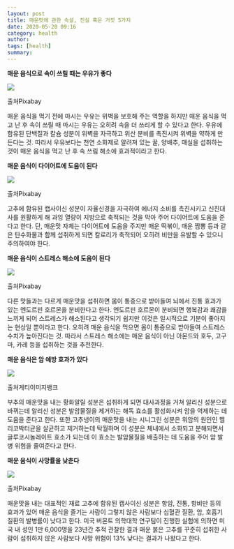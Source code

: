 ```yaml
---
layout: post
title: 매운맛에 관한 속설, 진실 혹은 거짓 5가지
date: 2020-05-20 09:16
category: health
author: 
tags: [health]
summary: 
---
```



**매운 음식으로 속이 쓰릴 때는 우유가 좋다**

![](https://img1.daumcdn.net/thumb/R720x0/?fname=https%3A%2F%2Ft1.daumcdn.net%2Fliveboard%2Finterstella-story%2Ff62206334b224659873785db2df94616.JPG)

출처Pixabay

매운 음식을 먹기 전에 마시는 우유는 위벽을 보호해 주는 역할을 하지만 매운 음식을 먹고 난 후 속이 쓰릴 때 마시는 우유는 오히려 속을 더 쓰리게 할 수 있다고 한다. 우유에 함유된 단백질과 칼슘 성분이 위벽을 자극하고 위산 분비를 촉진시켜 위벽을 약하게 만든다는 것. 따라서 우유보다는 천연 소화제로 알려져 있는 꿀, 양배추, 매실을 섭취하는 것이 매운 음식을 먹고 난 후 속 쓰림 해소에 효과적이라고 한다.

**매운 음식이 다이어트에 도움이 된다**

![](https://img1.daumcdn.net/thumb/R720x0/?fname=https%3A%2F%2Ft1.daumcdn.net%2Fliveboard%2Finterstella-story%2Fbaa4cb9534ad4933b1e073fdee40d791.JPG)

출처Pixabay

고추에 함유된 캡사이신 성분이 자율신경을 자극하여 에너지 소비를 촉진시키고 신진대사를 원활하게 해 과잉 열량이 지방으로 축적되는 것을 막아 주어 다이어트에 도움을 준다고 한다. 단, 매운맛 자체는 다이어트에 도움을 주지만 매운 떡볶이, 매운 짬뽕 등과 같은 탄수화물과 함께 섭취하게 되면 칼로리가 축적되어 오히려 비만을 유발할 수 있으니 주의하여야 한다.

**매운 음식이 스트레스 해소에 도움이 된다**

![](https://img1.daumcdn.net/thumb/R720x0/?fname=https%3A%2F%2Ft1.daumcdn.net%2Fliveboard%2Finterstella-story%2F6441d8972cf24ba980dd4c83cd6e928a.JPG)

출처Pixabay

다른 맛들과는 다르게 매운맛을 섭취하면 몸이 통증으로 받아들여 뇌에서 진통 효과가 있는 엔도르핀 호르몬을 분비한다고 한다. 엔도르핀 호르몬이 분비되면 행복감과 쾌감을 느끼게 되어 스트레스가 해소된다고 생각되기 쉽지만 이것은 일시적으로 기분이 좋아지는 현상일 뿐이라고 한다. 오히려 매운 음식을 먹으면 몸이 통증으로 받아들여 스트레스 수치가 높아진다는 것. 따라서 스트레스 해소에는 매운 음식이 아닌 아몬드와 호두, 고구마, 카레 등을 섭취하는 것을 추천한다.

**매운 음식은 암 예방 효과가 있다**

![](https://img1.daumcdn.net/thumb/R720x0/?fname=https%3A%2F%2Ft1.daumcdn.net%2Fliveboard%2Finterstella-story%2F079b384c95864d6b940ef6331498bd42.JPG)

출처게티이미지뱅크

부추의 매운맛을 내는 황화알릴 성분은 섭취하게 되면 대사과정을 거쳐 알리신 성분으로 바뀌는데 알리신 성분은 발암물질을 제거하는 해독 효소를 활성화시켜 암을 억제하는 데 도움을 준다고 한다. 또한 고추냉이의 매운맛을 내는 시니그린 성분은 위암의 원인인 헬리코박터균을 살균하고 제거하는데 탁월하며 이 성분은 체내에서 소화되고 분해되면서 글루코시놀레이트 효소가 되는데 이 효소는 발암물질을 배출하는 데 도움을 주어 암 발병 위험을 줄여준다고 한다.

**매운 음식이 사망률을 낮춘다**

![](https://img1.daumcdn.net/thumb/R720x0/?fname=https%3A%2F%2Ft1.daumcdn.net%2Fliveboard%2Finterstella-story%2F7522a760e8084a9188d9cd6eeda1e694.JPG)

출처Pixabay

매운맛을 내는 대표적인 재료 고추에 함유된 캡사이신 성분은 항암, 진통, 항비만 등의 효과가 있어 매운 음식을 즐기는 사람이 그렇지 않은 사람보다 심혈관 질환, 암, 호흡기 질환의 발병률이 낮다고 한다. 미국 버몬트 의학대학 연구팀이 진행한 실험에 의하면 미국 내 성인 1만 6,000명을 23년간 추적 관찰한 결과 매운 붉은 고추를 꾸준히 섭취한 사람이 섭취하지 않은 사람보다 사망 위험이 13% 낮다는 결과가 나왔다고 한다.